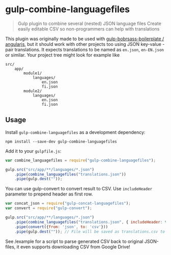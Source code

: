 # gulp-combine-languagefiles

> Gulp plugin to combine several (nested) JSON language files
> Create easily editable CSV so non-programmers can help with translations

This plugin was originally made to be used with [gulp-bobrsass-boilerplate / angularjs](https://github.com/SC5/gulp-bobrsass-boilerplate/tree/angularjs), but it should work with other projects too using JSON key-value -pair translations. It expects translations to be named as `en.json`, `en-EN.json` or similar. Your project tree might look for example like

	src/
		app/
			module1/
				languages/
					en.json
					fi.json
			module2/
				languages/
					en.json
					fi.json

## Usage

Install `gulp-combine-languagefiles` as a development dependency:

```shell
npm install --save-dev gulp-combine-languagefiles
```

Add it to your `gulpfile.js`:

```javascript
var combine_languagefiles = require("gulp-combine-languagefiles");

gulp.src("src/app/**/languages/*.json")
	.pipe(combine_languagefiles("translations.json"))
	.pipe(gulp.dest(""));
```

You can use gulp-convert to convert result to CSV. Use `includeHeader` parameter to prepend header as first row.

```javascript
var concat_json = require("gulp-concat-languagefiles");
var convert = require("gulp-convert");

gulp.src("src/app/**/languages/*.json")
	.pipe(combine_languagefiles("translations.json", { includeHeader: true }))
	.pipe(convert({from: 'json', to: 'csv'}))
	.pipe(gulp.dest("")); // File will be saved as translations.csv to project root
```

See /example for a script to parse generated CSV back to original JSON-files, it even supports downloading CSV from Google Drive!
